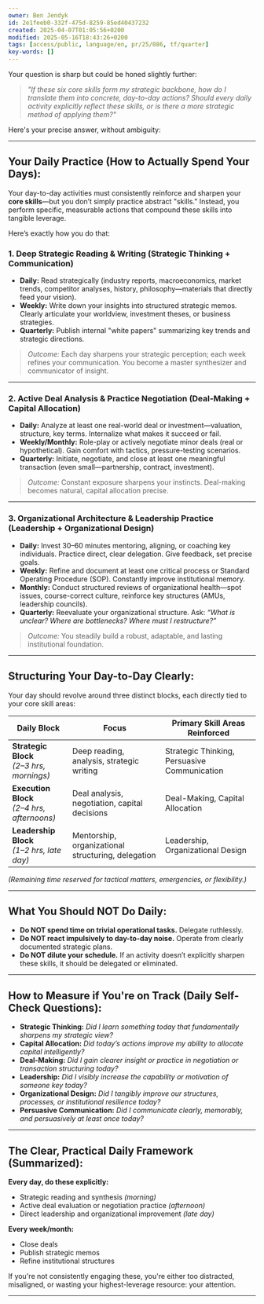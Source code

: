 ```yaml
---
owner: Ben Jendyk
id: 2e1feeb0-332f-475d-8259-85ed40437232
created: 2025-04-07T01:05:56+0200
modified: 2025-05-16T18:43:26+0200
tags: [access/public, language/en, pr/25/086, tf/quarter]
key-words: []
---
```


Your question is sharp but could be honed slightly further:

> *"If these six core skills form my strategic backbone, how do I translate them into concrete, day-to-day actions? Should every daily activity explicitly reflect these skills, or is there a more strategic method of applying them?"*

Here's your precise answer, without ambiguity:

---

## Your Daily Practice (How to Actually Spend Your Days):

Your day-to-day activities must consistently reinforce and sharpen your **core skills**—but you don’t simply practice abstract "skills." Instead, you perform specific, measurable actions that compound these skills into tangible leverage.

Here’s exactly how you do that:

### **1. Deep Strategic Reading & Writing (Strategic Thinking + Communication)**
- **Daily:** Read strategically (industry reports, macroeconomics, market trends, competitor analyses, history, philosophy—materials that directly feed your vision).
- **Weekly:** Write down your insights into structured strategic memos. Clearly articulate your worldview, investment theses, or business strategies.
- **Quarterly:** Publish internal "white papers" summarizing key trends and strategic directions.

> *Outcome:* Each day sharpens your strategic perception; each week refines your communication. You become a master synthesizer and communicator of insight.

---

### **2. Active Deal Analysis & Practice Negotiation (Deal-Making + Capital Allocation)**
- **Daily:** Analyze at least one real-world deal or investment—valuation, structure, key terms. Internalize what makes it succeed or fail.
- **Weekly/Monthly:** Role-play or actively negotiate minor deals (real or hypothetical). Gain comfort with tactics, pressure-testing scenarios.
- **Quarterly:** Initiate, negotiate, and close at least one meaningful transaction (even small—partnership, contract, investment).

> *Outcome:* Constant exposure sharpens your instincts. Deal-making becomes natural, capital allocation precise.

---

### **3. Organizational Architecture & Leadership Practice (Leadership + Organizational Design)**
- **Daily:** Invest 30–60 minutes mentoring, aligning, or coaching key individuals. Practice direct, clear delegation. Give feedback, set precise goals.
- **Weekly:** Refine and document at least one critical process or Standard Operating Procedure (SOP). Constantly improve institutional memory.
- **Monthly:** Conduct structured reviews of organizational health—spot issues, course-correct culture, reinforce key structures (AMUs, leadership councils).
- **Quarterly:** Reevaluate your organizational structure. Ask: *“What is unclear? Where are bottlenecks? Where must I restructure?”*

> *Outcome:* You steadily build a robust, adaptable, and lasting institutional foundation.

---

## Structuring Your Day-to-Day Clearly:

Your day should revolve around three distinct blocks, each directly tied to your core skill areas:

| Daily Block             | Focus                         | Primary Skill Areas Reinforced                |
|-------------------------|-------------------------------|-----------------------------------------------|
| **Strategic Block**<br>*(2–3 hrs, mornings)*      | Deep reading, analysis, strategic writing     | Strategic Thinking, Persuasive Communication  |
| **Execution Block**<br>*(2–4 hrs, afternoons)*    | Deal analysis, negotiation, capital decisions | Deal-Making, Capital Allocation               |
| **Leadership Block**<br>*(1–2 hrs, late day)*     | Mentorship, organizational structuring, delegation | Leadership, Organizational Design |

*(Remaining time reserved for tactical matters, emergencies, or flexibility.)*

---

## What You **Should NOT Do** Daily:

- **Do NOT spend time on trivial operational tasks.** Delegate ruthlessly.
- **Do NOT react impulsively to day-to-day noise.** Operate from clearly documented strategic plans.
- **Do NOT dilute your schedule.** If an activity doesn’t explicitly sharpen these skills, it should be delegated or eliminated.

---

## How to Measure if You're on Track (Daily Self-Check Questions):

- **Strategic Thinking:** *Did I learn something today that fundamentally sharpens my strategic view?*
- **Capital Allocation:** *Did today’s actions improve my ability to allocate capital intelligently?*
- **Deal-Making:** *Did I gain clearer insight or practice in negotiation or transaction structuring today?*
- **Leadership:** *Did I visibly increase the capability or motivation of someone key today?*
- **Organizational Design:** *Did I tangibly improve our structures, processes, or institutional resilience today?*
- **Persuasive Communication:** *Did I communicate clearly, memorably, and persuasively at least once today?*

---

## The Clear, Practical Daily Framework (Summarized):

**Every day, do these explicitly:**
- Strategic reading and synthesis *(morning)*
- Active deal evaluation or negotiation practice *(afternoon)*
- Direct leadership and organizational improvement *(late day)*

**Every week/month:**
- Close deals
- Publish strategic memos
- Refine institutional structures

If you're not consistently engaging these, you're either too distracted, misaligned, or wasting your highest-leverage resource: your attention.

---

